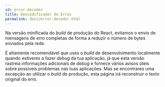 ```yaml
---
id: error-decoder
title: Descodificador de Erros
permalink: docs/error-decoder.html
---
```


Na versão minificada do _build_ de produção do React, evitamos o envio de mensagens de erro completas de forma a reduzir o número de bytes enviados pela rede.

É altamente recomendável que uses o _build_ de desenvolvimento localmente quando estiveres a fazer _debug_ da tua aplicação, já que esta versão rastreia informações adicionais de _debug_ e fornece vários avisos úteis sobre possíveis problemas nas tuas aplicações. Mas se encontrares uma excepção ao utilizar o _build_ de produção, esta página irá reconstruir o texto original do erro.

